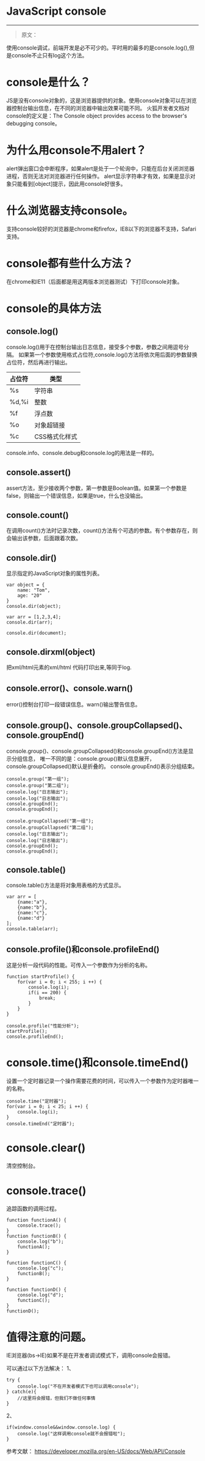 # JavaScript console

---

> 原文：

使用console调试，前端开发是必不可少的。平时用的最多的是console.log(),但是console不止只有log这个方法。

# console是什么？

JS是没有console对象的，这是浏览器提供的对象。使用console对象可以在浏览器控制台输出信息，在不同的浏览器中输出效果可能不同。
火狐开发者文档对console的定义是：The Console object provides access to the browser's debugging console。

# 为什么用console不用alert？

alert弹出窗口会中断程序，如果alert是处于一个轮询中，只能在后台关闭浏览器进程，否则无法对浏览器进行任何操作。
alert显示字符串才有效，如果是显示对象只能看到[object]提示，因此用console好很多。

# 什么浏览器支持console。

支持console较好的浏览器是chrome和firefox，IE8以下的浏览器不支持，Safari支持。

# console都有些什么方法？

在chrome和IE11（后面都是用这两版本浏览器测试）下打印console对象。

[](https://raw.githubusercontent.com/musenboy/JavaScript_Console/master/images/IE11console.png)
[](https://raw.githubusercontent.com/musenboy/JavaScript_Console/master/images/chromeconsole.png)

# console的具体方法

[](https://raw.githubusercontent.com/musenboy/JavaScript_Console/master/images/chrome1.png)

## console.log()

console.log()用于在控制台输出日志信息，接受多个参数，参数之间用逗号分隔。
如果第一个参数使用格式占位符,console.log()方法将依次用后面的参数替换占位符，然后再进行输出。

[](https://raw.githubusercontent.com/musenboy/JavaScript_Console/master/images/chromelog.png)
[](https://raw.githubusercontent.com/musenboy/JavaScript_Console/master/images/chromecolor.png)

|占位符| 类型 |
| ---  | ---  |
| %s   | 字符串|
| %d,%i | 整数         |
| %f    | 浮点数       |
| %o    | 对象超链接   |
| %c    | CSS格式化样式|

console.info、console.debug和console.log的用法是一样的。

## console.assert()

assert方法，至少接收两个参数，第一参数是Boolean值。如果第一个参数是false，则输出一个错误信息，如果是true，什么也没输出。

[](https://raw.githubusercontent.com/musenboy/JavaScript_Console/master/images/chromeassert.png)

## console.count()

在调用count()方法时记录次数，count()方法有个可选的参数。有个参数存在，则会输出该参数，后面跟着次数。

[](https://raw.githubusercontent.com/musenboy/JavaScript_Console/master/images/chromecount.png)

## console.dir()

显示指定的JavaScript对象的属性列表。

```
var object = {
	name: "Tom",
	age: "20"
}
console.dir(object);

var arr = [1,2,3,4];
console.dir(arr);

console.dir(document);
```

[](https://raw.githubusercontent.com/musenboy/JavaScript_Console/master/images/dirObject.png)
[](https://raw.githubusercontent.com/musenboy/JavaScript_Console/master/images/dirArr.png)
[](https://raw.githubusercontent.com/musenboy/JavaScript_Console/master/images/dirDoc.png)

## console.dirxml(object)

把xml/html元素的xml/html 代码打印出来,等同于log.

## console.error()、console.warn()

error()控制台打印一段错误信息。warn()输出警告信息。

[](https://raw.githubusercontent.com/musenboy/JavaScript_Console/master/images/error.png)
[](https://raw.githubusercontent.com/musenboy/JavaScript_Console/master/images/warnanderror.png)

## console.group()、console.groupCollapsed()、console.groupEnd()

console.group()、console.groupCollapsed()和console.groupEnd()方法是显示分组信息，
唯一不同的是：console.group()默认信息展开，console.groupCollapsed()默认是折叠的。
console.groupEnd()表示分组结束。

```
console.group("第一组");
console.group("第二组");
console.log("日志输出");
console.log("日志输出");
console.groupEnd();
console.groupEnd();
```

[](https://raw.githubusercontent.com/musenboy/JavaScript_Console/master/images/group.png)

```
console.groupCollapsed("第一组");
console.groupCollapsed("第二组");
console.log("日志输出");
console.log("日志输出");
console.groupEnd();
console.groupEnd();
```

[](https://raw.githubusercontent.com/musenboy/JavaScript_Console/master/images/groupCollapsed.png)

## console.table()

console.table()方法是将对象用表格的方式显示。

```
var arr = [
	{name:"a"},
	{name:"b"},
	{name:"c"},
	{name:"d"}
];
console.table(arr);
```

[](https://raw.githubusercontent.com/musenboy/JavaScript_Console/master/images/table.png)

## console.profile()和console.profileEnd()

这是分析一段代码的性能。可传入一个参数作为分析的名称。

```
function startProfile() {
	for(var i = 0; i < 255; i ++) {
		console.log(i);
		if(i == 200) {
			break;
		}
	}
}

console.profile("性能分析");
startProfile();
console.profileEnd();
```

[](https://raw.githubusercontent.com/musenboy/JavaScript_Console/master/images/profile.png)

# console.time()和console.timeEnd()

设置一个定时器记录一个操作需要花费的时间，可以传入一个参数作为定时器唯一的名称。

```
console.time("定时器");
for(var i = 0; i < 25; i ++) {
	console.log(i);
}
console.timeEnd("定时器");
```

[](https://raw.githubusercontent.com/musenboy/JavaScript_Console/master/images/time.png)

# console.clear()
清空控制台。

# console.trace()
追踪函数的调用过程。

```
function functionA() {
	console.trace();	
}
function functionB() {
	console.log("b");
	functionA();
}

function functionC() {
	console.log("c");
	functionB();
}

function functionD() {
	console.log("d");
	functionC();
}
functionD();
```

[](https://raw.githubusercontent.com/musenboy/JavaScript_Console/master/images/trace.png)

# 值得注意的问题。

IE浏览器(bs->IE)如果不是在开发者调试模式下，调用console会报错。

可以通过以下方法解决：
1、
```
try {
	console.log("不在开发者模式下也可以调用console");
} catch(e){
	//这里将会报错，但我们不做任何事情
}
```

2、
```
if(window.console&&window.console.log) {
	console.log("这样调用console就不会报错啦");
}
```

参考文献：
https://developer.mozilla.org/en-US/docs/Web/API/Console
